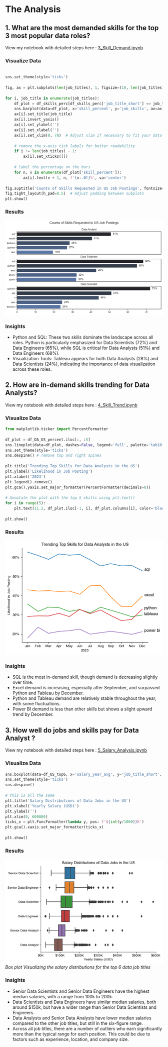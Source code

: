 # The Analysis

## 1. What are the most demanded skills for the top 3 most popular data roles?

View my notebook with detailed steps here : [3_Skill_Demand.ipynb](3_Skill_Demand.ipynb)

### Visualize Data 
```python

sns.set_theme(style='ticks')

fig, ax = plt.subplots(len(job_titles), 1, figsize=(10, len(job_titles)*2))

for i, job_title in enumerate(job_titles):
    df_plot = df_skills_perc[df_skills_perc['job_title_short'] == job_title].head(5)[::-1]
    sns.barplot(data=df_plot, x='skill_percent', y='job_skills', ax=ax[i], palette='dark:b_r')
    ax[i].set_title(job_title)
    ax[i].invert_yaxis()
    ax[i].set_ylabel('')
    ax[i].set_xlabel('')
    ax[i].set_xlim(0, 78)  # Adjust xlim if necessary to fit your data range

    # remove the x-axis tick labels for better readability
    if i != len(job_titles) - 1:
        ax[i].set_xticks([])

    # label the percentage on the bars
    for n, v in enumerate(df_plot['skill_percent']):
        ax[i].text(v + 1, n, f'{v:.0f}%', va='center')

fig.suptitle('Counts of Skills Requested in US Job Postings', fontsize=15)
fig.tight_layout(h_pad=0.5)  # Adjust padding between subplots
plt.show()
```

### Results

![Visualization of Top Skills for Data Roles](Result\Top_3_Skills.png)

### Insights 
- Python and SQL: These two skills dominate the landscape across all roles. Python is particularly emphasized for Data Scientists (72%) and Data Engineers (65%), while SQL is critical for Data Analysts (51%) and Data Engineers (68%).
- Visualization Tools: Tableau appears for both Data Analysts (28%) and Data Scientists (24%), indicating the importance of data visualization across these roles.

## 2. How are in-demand skills trending for Data Analysts?

View my notebook with detailed steps here : [4_Skill_Trend.ipynb](4_Skill_Trend.ipynb)

### Visualize Data

```python
from matplotlib.ticker import PercentFormatter

df_plot = df_DA_US_percent.iloc[:, :5]
sns.lineplot(data=df_plot, dashes=False, legend='full', palette='tab10')
sns.set_theme(style='ticks')
sns.despine() # remove top and right spines

plt.title('Trending Top Skills for Data Analysts in the US')
plt.ylabel('Likelihood in Job Posting')
plt.xlabel('2023')
plt.legend().remove()
plt.gca().yaxis.set_major_formatter(PercentFormatter(decimals=0))

# Annotate the plot with the top 5 skills using plt.text()
for i in range(5):
    plt.text(11.2, df_plot.iloc[-1, i], df_plot.columns[i], color='black')

plt.show()
```

### Results
![Trending Top Skills for Data Analysis in the US](Result\Skills_Trend.png)

### Insights
- SQL is the most in-demand skill, though demand is decreasing slightly over time.
- Excel demand is increasing, especially after September, and surpassed Python and Tableau by December.
- Python and Tableau demand are relatively stable throughout the year, with some fluctuations.
- Power BI demand is less than other skills but shows a slight upward trend by December.

## 3. How well do jobs and skills pay for Data Analyst ?

View my notebook with detailed steps here : [5_Salary_Analysis.ipynb](5_Salary_Analysis.ipynb)

### Visualize Data
```python
sns.boxplot(data=df_US_top6, x='salary_year_avg', y='job_title_short', order=job_order)
sns.set_theme(style='ticks')
sns.despine()

# this is all the same
plt.title('Salary Distributions of Data Jobs in the US')
plt.xlabel('Yearly Salary (USD)')
plt.ylabel('')
plt.xlim(0, 600000) 
ticks_x = plt.FuncFormatter(lambda y, pos: f'${int(y/1000)}K')
plt.gca().xaxis.set_major_formatter(ticks_x)

plt.show()

```

### Results
![Salary Distributions of Data Jobs in the US](Result\Salary_Distributions.png)
*Box plot Visualizing the salary distributions for the top 6 data job titles*

### Insights
- Senior Data Scientists and Senior Data Engineers have the highest median salaries, with a range from 100k to 200k.
- Data Scientists and Data Engineers have similar median salaries, both around $150k, but have a wider range than Senior Data Scientists and Engineers.
- Data Analysts and Senior Data Analysts have lower median salaries compared to the other job titles, but still in the six-figure range.
- Across all job titles, there are a number of outliers who earn significantly more than the typical range for each position. This could be due to factors such as experience, location, and company size.